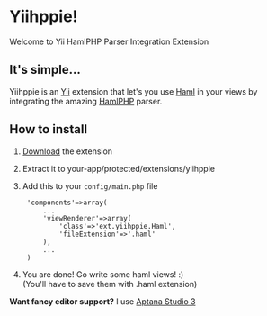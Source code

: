 # Yiihppie!

Welcome to Yii HamlPHP Parser Integration Extension

## It's simple...

Yiihppie is an [Yii](http://www.yiiframework.com) extension that let's you use [Haml](http://haml.info) in your views by integrating the amazing [HamlPHP](http://github.com/hamlphp/HamlPHP) parser.

## How to install

1. [Download](https://github.com/theblacksmith/Yiihppie/zipball/master) the extension
2. Extract it to your-app/protected/extensions/yiihppie
3. Add this to your `config/main.php` file

		'components'=>array(
			...
			'viewRenderer'=>array(
				'class'=>'ext.yiihppie.Haml',
				'fileExtension'=>'.haml'
			),
			...
		)
4. You are done! Go write some haml views! :) <br/>
	(You'll have to save them with .haml extension)

**Want fancy editor support?** I use [Aptana Studio 3](http://www.aptana.com/products/studio3/download)